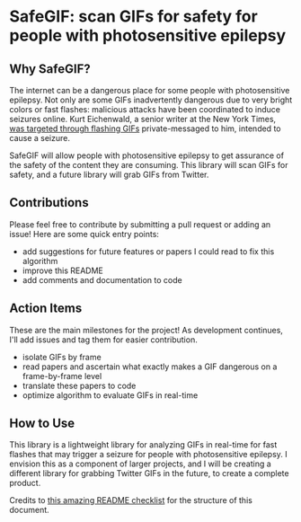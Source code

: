 # SafeGIF: scan GIFs for safety for people with photosensitive epilepsy


## Why SafeGIF?
The internet can be a dangerous place for some people with photosensitive epilepsy. Not only are some GIFs inadvertently dangerous due to very bright colors or fast flashes: malicious attacks have been coordinated to induce seizures online. Kurt Eichenwald, a senior writer at the New York Times, [was targeted through flashing GIFs](https://www.nytimes.com/2017/03/17/technology/social-media-attack-that-set-off-a-seizure-leads-to-an-arrest.html) private-messaged to him, intended to cause a seizure. 

SafeGIF will allow people with photosensitive epilepsy to get assurance of the safety of the content they are consuming. This library will scan GIFs for safety, and a future library will grab GIFs from Twitter.

## Contributions
Please feel free to contribute by submitting a pull request or adding an issue! Here are some quick entry points:
- add suggestions for future features or papers I could read to fix this algorithm
- improve this README 
- add comments and documentation to code

## Action Items
These are the main milestones for the project! As development continues, I'll add issues and tag them for easier contribution. 
- isolate GIFs by frame
- read papers and ascertain what exactly makes a GIF dangerous on a frame-by-frame level
- translate these papers to code
- optimize algorithm to evaluate GIFs in real-time


## How to Use

This library is a lightweight library for analyzing GIFs in real-time for fast flashes that may trigger a seizure for people with photosensitive epilepsy. I envision this as a component of larger projects, and I will be creating a different library for grabbing Twitter GIFs in the future, to create a complete product. 

Credits to [this amazing README checklist](https://github.com/ddbeck/readme-checklist) for the structure of this document. 
